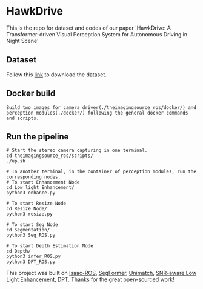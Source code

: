 # HawkDrive

This is the repo for dataset and codes of our paper 'HawkDrive: A Transformer-driven Visual Perception System for Autonomous Driving in Night Scene'

## Dataset
Follow this [link](https://www.baidu.com) to download the dataset.

## Docker build
```
Build two images for camera driver(./theimagingsource_ros/docker/) and perception modules(./docker/) following the general docker commands and scripts.
```

## Run the pipeline
```
# Start the stereo camera capturing in one terminal.
cd theimagingsource_ros/scripts/
./up.sh

# In another terminal, in the container of perception modules, run the corresponding nodes.
# To start Enhancement Node
cd Low_light_Enhancement/
python3 enhance.py

# To start Resize Node
cd Resize_Node/
python3 resize.py

# To start Seg Node
cd Segmentation/
python3 Seg_ROS.py

# To start Depth Estimation Node
cd Depth/
python3 infer_ROS.py
python3 DPT_ROS.py
```


This project was built on [Isaac-ROS](https://github.com/NVIDIA-ISAAC-ROS), [SegFormer](https://github.com/NVlabs/SegFormer), [Unimatch](https://github.com/autonomousvision/unimatch), [SNR-aware Low Light Enhancement](https://github.com/dvlab-research/SNR-Aware-Low-Light-Enhance), [DPT](https://github.com/isl-org/DPT). Thanks for the great open-sourced work! 